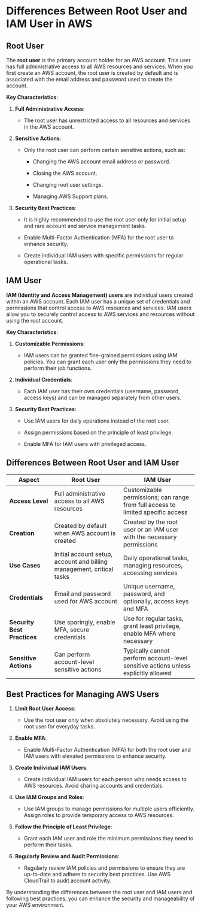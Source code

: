  <h1>Differences Between Root User and IAM User in AWS</h1>

<h2>Root User</h2>

The **root user** is the primary account holder for an AWS account. This user has full administrative access to all AWS resources and services. When you first create an AWS account, the root user is created by default and is associated with the email address and password used to create the account.

**Key Characteristics**:

1. **Full Administrative Access**:
   
   - The root user has unrestricted access to all resources and services in the AWS account.
     
   
2. **Sensitive Actions**:
   
   - Only the root user can perform certain sensitive actions, such as:
     
     - Changing the AWS account email address or password.
       
     - Closing the AWS account.
       
     - Changing root user settings.
       
     - Managing AWS Support plans.
       
   
3. **Security Best Practices**:
   
   - It is highly recommended to use the root user only for initial setup and rare account and service management tasks.
     
   - Enable Multi-Factor Authentication (MFA) for the root user to enhance security.
     
   - Create individual IAM users with specific permissions for regular operational tasks.
     

<h2>IAM User</h2>


**IAM (Identity and Access Management) users** are individual users created within an AWS account. Each IAM user has a unique set of credentials and permissions that control access to AWS resources and services. IAM users allow you to securely control access to AWS services and resources without using the root account.


**Key Characteristics**:

1. **Customizable Permissions**:
   
   - IAM users can be granted fine-grained permissions using IAM policies. You can grant each user only the permissions they need to perform their job functions.
     
   
2. **Individual Credentials**:
   
   - Each IAM user has their own credentials (username, password, access keys) and can be managed separately from other users.
     
   
3. **Security Best Practices**:
   
   - Use IAM users for daily operations instead of the root user.
     
   - Assign permissions based on the principle of least privilege.
     
   - Enable MFA for IAM users with privileged access.
     

<h2>Differences Between Root User and IAM User</h2>



| **Aspect**                | **Root User**                                        | **IAM User**                                                  |
|---------------------------|------------------------------------------------------|---------------------------------------------------------------|
| **Access Level**          | Full administrative access to all AWS resources      | Customizable permissions; can range from full access to limited specific access |
| **Creation**              | Created by default when AWS account is created       | Created by the root user or an IAM user with the necessary permissions |
| **Use Cases**             | Initial account setup, account and billing management, critical tasks | Daily operational tasks, managing resources, accessing services |
| **Credentials**           | Email and password used for AWS account              | Unique username, password, and optionally, access keys and MFA |
| **Security Best Practices** | Use sparingly, enable MFA, secure credentials       | Use for regular tasks, grant least privilege, enable MFA where necessary |
| **Sensitive Actions**     | Can perform account-level sensitive actions          | Typically cannot perform account-level sensitive actions unless explicitly allowed |

<h2>Best Practices for Managing AWS Users</h2>


1. **Limit Root User Access**:
   
   - Use the root user only when absolutely necessary. Avoid using the root user for everyday tasks.
     

2. **Enable MFA**:
   
   - Enable Multi-Factor Authentication (MFA) for both the root user and IAM users with elevated permissions to enhance security.
     

3. **Create Individual IAM Users**:
   
   - Create individual IAM users for each person who needs access to AWS resources. Avoid sharing accounts and credentials.
     

4. **Use IAM Groups and Roles**:
   
   - Use IAM groups to manage permissions for multiple users efficiently. Assign roles to provide temporary access to AWS resources.
     

5. **Follow the Principle of Least Privilege**:
    
   - Grant each IAM user and role the minimum permissions they need to perform their tasks.
     

6. **Regularly Review and Audit Permissions**:
    
   - Regularly review IAM policies and permissions to ensure they are up-to-date and adhere to security best practices. Use AWS CloudTrail to audit account activity.
     

By understanding the differences between the root user and IAM users and following best practices, you can enhance the security and manageability of your AWS environment.
